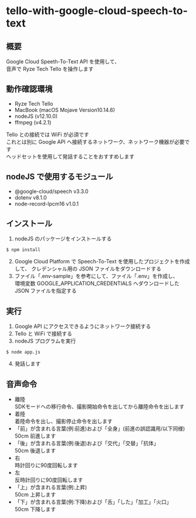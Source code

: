 # tello-with-google-cloud-speech-to-text

## 概要
Google Cloud Speeth-To-Text API を使用して、  
音声で Ryze Tech Tello を操作します

## 動作確認環境
- Ryze Tech Tello
- MacBook (macOS Mojave Version10.14.6)
- nodeJS (v12.10.0)
- ffmpeg (v4.2.1)

Tello との接続では WiFi が必須です  
これとは別に Google API へ接続するネットワーク、ネットワーク機器が必要です  
ヘッドセットを使用して発話することをおすすめします

## nodeJS で使用するモジュール
- @google-cloud/speech v3.3.0
- dotenv v8.1.0
- node-record-lpcm16 v1.0.1

## インストール
1. nodeJS のパッケージをインストールする
```
$ npm install
```
2. Google Cloud Platform で Speech-To-Text を使用したプロジェクトを作成して、
クレデンシャル用の JSON ファイルをダウンロードする
3. ファイル「.env-sample」を参考にして、ファイル「.env」を作成し、  
環境変数 GOOGLE_APPLICATION_CREDENTIALS へダウンロードした JSON ファイルを指定する

## 実行
1. Google API にアクセスできるようにネットワーク接続する
2. Tello と WiFi で接続する
3. nodeJS プログラムを実行
```
$ node app.js
```
4. 発話します

## 音声命令
- 離陸  
SDKモードへの移行命令、撮影開始命令を出してから離陸命令を出します
- 着陸  
着陸命令を出し、撮影停止命令を出します
- 「前」が含まれる言葉(例:前進)および「全身」(前進の誤認識用/以下同様)  
50cm 前進します
- 「後」が含まれる言葉(例:後退)および「交代」「交替」「抗体」  
50cm 後退します
- 右  
時計回りに90度回転します
- 左  
反時計回りに90度回転します
- 「上」が含まれる言葉(例:上昇)  
50cm 上昇します
- 「下」が含まれる言葉(例:下降)および「舌」「した」「加工」「火口」  
50cm 下降します
